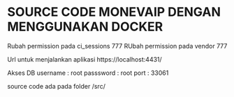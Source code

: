 # SOURCE CODE MONEVAIP DENGAN MENGGUNAKAN DOCKER
Rubah permission pada ci_sessions 777
RUbah permission pada vendor 777

Url untuk menjalankan aplikasi
https://localhost:4431/

Akses DB 
username : root
passsword : root
port : 33061

source code ada pada folder
/src/

